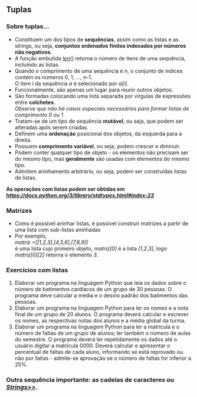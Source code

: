 ## Tuplas 

### Sobre tuplas...
- Constituem um dos tipos de **sequências**, assim como as listas e as strings, ou seja, **conjuntos ordenados finitos indexados por números não negativos**. 
- A função embutida [*len()*](https://docs.python.org/pt-br/3/library/functions.html#len) retorna o número de itens de uma sequência, incluindo as listas.
- Quando o comprimento de uma sequência é *n*, o conjunto de índices contém os números 0, 1, …, n-1.  
  O item i da sequência *a* é selecionado por *a[i]*.
- Funcionalmente, são apenas um lugar para reunir outros objetos.
- São formadas colocando uma lista separada por vírgulas de expressões entre **colchetes**.  
  *Observe que não há casos especiais necessários para formar listas de comprimento 0 ou 1*
- Tratam-se de um tipo de sequência **mutável**, ou seja, que podem ser alteradas após serem criadas. 
- Definem uma **ordenação** posicional dos objetos, da esquerda para a direita. 
- Possuem **comprimento variável**, ou seja, podem crescer e diminuir.
- Podem conter qualquer tipo de objeto - os elementos não precisam ser do mesmo tipo, mas **geralmente** são usadas com elementos do mesmo tipo.
- Admitem aninhamento arbitrário, ou seja, podem ser construídas listas de listas.
  
**As operações com listas podem ser obtidas em *<https://docs.python.org/3/library/stdtypes.html#index-23>***

### Matrizes
- Como é possível aninhar listas, é possível construir matrizes a partir de uma lista com sub-listas aninhadas
- Por exemplo,  
  *matriz =[[1,2,3],[4,5,6],[7,8,9]]*  
  é uma lista cujo primeiro objeto, *matriz[0]* é a lista *[1,2,3]*, logo  
  *matriz[0][2]* retorna o elemento *3*. 

### Exercícios com listas  
1. Elaborar um programa na linguagem Python que leia os dados sobre o número de batimentos cardíacos de um grupo de 30 pessoas. O programa deve calcular a média e o desvio padrão dos batimentos das pessoas.
2. Elaborar um programa na linguagem Python para ler os nomes e a nota final de um grupo de 20 alunos. O programa deverá calcular e escrever os nomes, as respectivas notas dos alunos e a média global da turma.
3. Elaborar um programa na linguagem Python para ler a matrícula e o número de faltas de um grupo de alunos; ler também o número de aulas do semestre. O programa deverá ler repetidamente os dados até o usuário digitar a matrícula 0000. Deverá calcular e apresentar o percentual de faltas de cada aluno, informando se está reprovado ou não por faltas - admite-se aprovação se o número de faltas for inferior a 25%. 

### Outra sequência importante: as cadeias de caracteres ou *[Strings>>](prog_str.md)*.
